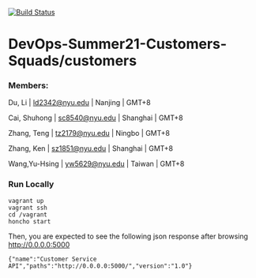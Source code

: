 [![Build Status](https://travis-ci.com/DevOps-Summer21-Customers-Squads/customers.svg?branch=main)](https://travis-ci.com/DevOps-Summer21-Customers-Squads/customers)

# DevOps-Summer21-Customers-Squads/customers

### Members: 

Du, Li | ld2342@nyu.edu | Nanjing | GMT+8 

Cai, Shuhong | sc8540@nyu.edu | Shanghai | GMT+8

Zhang, Teng |  tz2179@nyu.edu | Ningbo | GMT+8 

Zhang, Ken | sz1851@nyu.edu | Shanghai | GMT+8 

Wang,Yu-Hsing | yw5629@nyu.edu | Taiwan | GMT+8 



### Run Locally

```
vagrant up
vagrant ssh
cd /vagrant
honcho start
```

Then, you are expected to see the following json response after browsing http://0.0.0.0:5000

```
{"name":"Customer Service API","paths":"http://0.0.0.0:5000/","version":"1.0"}
```



